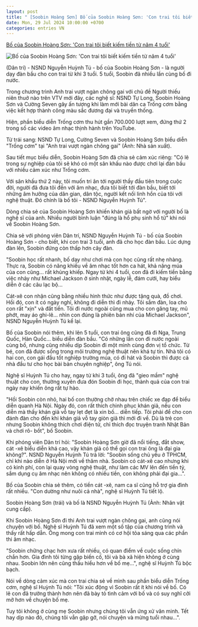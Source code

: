 ```yaml
---
layout: post
title: " [Soobin Hoàng Sơn] Bố của Soobin Hoàng Sơn: 'Con trai tôi biết kiếm tiền từ năm 4 tuổi'"
date: Mon, 29 Jul 2024 10:00:00 +0700
categories: entries VN
---
```

[Bố của Soobin Hoàng Sơn: 'Con trai tôi biết kiếm tiền từ năm 4 tuổi'](https://dantri.com.vn/giai-tri/bo-cua-soobin-hoang-son-con-trai-toi-biet-kiem-tien-tu-nam-4-tuoi-20240730010539155.htm)

![Bố của Soobin Hoàng Sơn: 'Con trai tôi biết kiếm tiền từ năm 4 tuổi'](https://cdn1.dantri.com.vn/Y1817PLMg8OdJ9rLMnkB4zw46Iw=/zoom/1200_630/2024/07/29/son1-crop-1722268635006.jpeg)

(Dân trí) - NSND Nguyễn Huỳnh Tú - bố của Soobin Hoàng Sơn - là người dạy đàn bầu cho con trai từ khi 3 tuổi. 5 tuổi, Soobin đã nhiều lần cùng bố đi nước.

Trong chương trình Anh trai vượt ngàn chông gai với chủ đề Người thiếu niên thuở nào trên VTV mới đây, các nghệ sĩ: NSND Tự Long, Soobin Hoàng Sơn và Cường Seven gây ấn tượng khi làm mới bài dân ca Trống cơm bằng việc kết hợp thành công màu sắc đương đại và truyền thống.

Hiện, phần biểu diễn Trống cơm thu hút gần 700.000 lượt xem, đứng thứ 2 trong số các video âm nhạc thịnh hành trên YouTube.

Từ trái sang: NSND Tự Long, Cường Seven và Soobin Hoàng Sơn biểu diễn "Trống cơm" tại "Anh trai vượt ngàn chông gai" (Ảnh: Nhà sản xuất).

Sau tiết mục biểu diễn, Soobin Hoàng Sơn đã chia sẻ cảm xúc riêng: "Có lẽ trong sự nghiệp của tôi sẽ khó có một sân khấu nào được chơi lại đàn bầu với nhiều cảm xúc như Trống cơm.

Với sân khấu thứ 2 này, tôi muốn tri ân tới người thầy đầu tiên trong cuộc đời, người đã đưa tôi đến với âm nhạc, đưa tôi biết tới đàn bầu, biết tới những âm hưởng của dân gian, dân tộc, người kết nối linh hồn của tôi với nghệ thuật. Đó chính là bố tôi - NSND Nguyễn Huỳnh Tú".

Dòng chia sẻ của Soobin Hoàng Sơn khiến khán giả bất ngờ với người bố là nghệ sĩ của anh. Nhiều người bình luận "đúng là hổ phụ sinh hổ tử" khi nói về Soobin Hoàng Sơn.

Chia sẻ với phóng viên Dân trí, NSND Nguyễn Huỳnh Tú - bố của Soobin Hoàng Sơn - cho biết, khi con trai 3 tuổi, anh đã cho học đàn bầu. Lúc dựng đàn lên, Soobin đứng còn thấp hơn cây đàn.

"Soobin học rất nhanh, bố dạy như chơi mà con học cũng rất nhẹ nhàng. Thực ra, Soobin có năng khiếu về âm nhạc tốt hơn ca hát, khả năng múa của con cũng... rất khủng khiếp. Ngay từ khi 4 tuổi, con đã đi kiếm tiền bằng việc nhảy như Michael Jackson ở sinh nhật, ngày lễ, đám cưới, hay biểu diễn ở các câu lạc bộ...

Cát-xê con nhận cũng bằng nhiều hình thức như được tặng quà, đồ chơi. Hồi đó, con ít có ngày nghỉ, không đi diễn thì đi nhảy. Tôi sắm đàn, loa cho con rất "xịn" và đắt tiền. Tôi đi nước ngoài cũng mua cho con găng tay, mũ phớt, may áo ghi-lê... nhìn con đúng là phiên bản nhí của Michael Jackson", NSND Nguyễn Huỳnh Tú kể lại.

Bố của Soobin nói thêm, khi lên 5 tuổi, con trai ông cũng đã đi Nga, Trung Quốc, Hàn Quốc... biểu diễn đàn bầu. "Có những lần con đi nước ngoài cùng bố, nhưng cũng nhiều dịp Soobin đi một mình cùng đơn vị tổ chức. Từ bé, con đã được sống trong môi trường nghệ thuật nên khá tự tin. Nhà tôi có hai con, con gái đầu tốt nghiệp trường múa, có đi hát và Soobin thì được cả nhà đầu tư cho học bài bản chuyên nghiệp", ông Tú nói.

Nghệ sĩ Huỳnh Tú cho hay, ngay từ khi 3 tuổi, ông đã "gieo mầm" nghệ thuật cho con, thường xuyên đưa đón Soobin đi học, thành quả của con trai ngày nay khiến ông rất tự hào.

"Hồi Soobin còn nhỏ, hai bố con thường chở nhau trên chiếc xe đạp để biểu diễn quanh Hà Nội. Ngày đó, con rất thích chinh phục khán giả, nếu con diễn mà thấy khán giả vỗ tay lẹt đẹt là xin bố... diễn tiếp. Tôi phải để cho con đánh đàn cho đến khi khán giả vỗ tay giòn giã thì mới đi về. Dù là trẻ con nhưng Soobin không thích chơi điện tử, chỉ thích đọc truyện tranh Nhật Bản và chơi rô- bốt", bố Soobin.

Khi phóng viên Dân trí hỏi: "Soobin Hoàng Sơn giờ đã nổi tiếng, đắt show, cát -xê biểu diễn khá cao, vậy khán giả có thể gọi con trai ông là đại gia không?". NSND Nguyễn Huỳnh Tú trả lời: "Soobin sống chủ yếu ở TPHCM, chỉ khi nào diễn ở Hà Nội mới về thăm nhà. Soobin có cát-xê cao nhưng khi có kinh phí, con lại quay vòng nghệ thuật, như làm các MV lên đến tiền tỷ, sắm dụng cụ âm nhạc nên không có nhiều tiền, con không phải đại gia...".

Bố của Soobin chia sẻ thêm, có tiền cát -xê, nam ca sĩ cũng hỗ trợ gia đình rất nhiều. "Con dường như nuôi cả nhà", nghệ sĩ Huỳnh Tú tiết lộ.

Soobin Hoàng Sơn (trái) và bố là NSND Nguyễn Huỳnh Tú (Ảnh: Nhân vật cung cấp).

Khi Soobin Hoàng Sơn đi thi Anh trai vượt ngàn chông gai, anh cũng nói chuyện với bố. Nghệ sĩ Huỳnh Tú đã xem một số tập của chương trình và thấy rất hấp dẫn. Ông mong con trai mình có cơ hội tỏa sáng qua các phần thi âm nhạc.

"Soobin chững chạc hơn xưa rất nhiều, có quan điểm về cuộc sống chín chắn hơn. Gia đình tôi từng gặp biến cố, tôi và bà xã hiện không ở cùng nhau. Soobin lớn nên cũng thấu hiểu hơn về bố mẹ...", nghệ sĩ Huỳnh Tú bộc bạch.

Nói về dòng cảm xúc mà con trai chia sẻ về mình sau phần biểu diễn Trống cơm, nghệ sĩ Huỳnh Tú nói: "Tôi xúc động vì Soobin rất ít khi nói về bố. Có lẽ con đã trưởng thành hơn nên đã bày tỏ tình cảm với bố và có suy nghĩ cởi mở hơn về chuyện bố mẹ.

Tuy tôi không ở cùng mẹ Soobin nhưng chúng tôi vẫn ứng xử văn minh. Tết hay dịp nào đó, chúng tôi vẫn gặp gỡ, nói chuyện và mừng tuổi nhau...".

